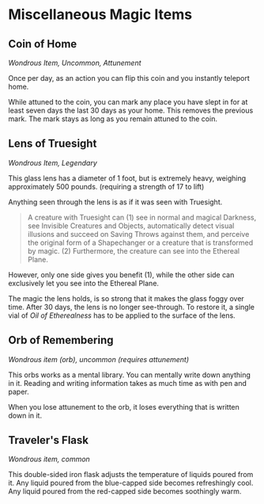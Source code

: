 # Miscellaneous Magic Items

## Coin of Home
_Wondrous Item, Uncommon, Attunement_

Once per day, as an action you can flip this coin and you instantly teleport home.

While attuned to the coin, you can mark any place you have slept in for at least seven days the last 30 days as your home. This removes the previous mark. The mark stays as long as you remain attuned to the coin.

## Lens of Truesight
_Wondrous Item, Legendary_

This glass lens has a diameter of 1 foot, but is extremely heavy, weighing approximately 500 pounds. (requiring a strength of 17 to lift)
 
Anything seen through the lens is as if it was seen with Truesight.

> A creature with Truesight can (1) see in normal and magical Darkness, see Invisible Creatures and Objects, automatically detect visual illusions and succeed on Saving Throws against them, and perceive the original form of a Shapechanger or a creature that is transformed by magic. (2) Furthermore, the creature can see into the Ethereal Plane.

However, only one side gives you benefit (1), while the other side can exclusively let you see into the Ethereal Plane.

The magic the lens holds, is so strong that it makes the glass foggy over time. After 30 days, the lens is no longer see-through. To restore it, a single vial of *Oil of Etherealness* has to be applied to the surface of the lens.

## Orb of Remembering
_Wondrous item (orb), uncommon (requires attunement)_

This orbs works as a mental library. You can mentally write down anything in it. Reading and writing information takes as much time as with pen and paper.

When you lose attunement to the orb, it loses everything that is written down in it.

## Traveler's Flask
_Wondrous item, common_

This double-sided iron flask adjusts the temperature of liquids poured from it. Any liquid poured from the blue-capped side becomes refreshingly cool. Any liquid poured from the red-capped side becomes soothingly warm.

